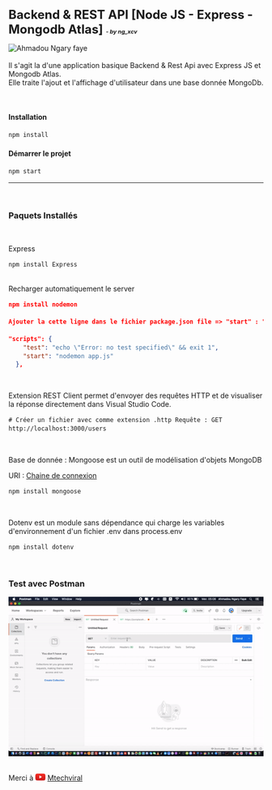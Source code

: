 <span style="font-size:24px; font-weight:bold"> Backend & REST API [Node JS - Express - Mongodb Atlas] <span style="font-size:11px; font-style:italic"> - by ng_xcv </span></span>

<a href="http://ngxcv.com" title="Visiter mon site web" target="_blank"  ><img align="left" alt="Ahmadou Ngary faye" height="28" src="https://i.ibb.co/JjJ0w2v/brand.png"/></a>
<br/>
<br/>
Il s'agit la d'une application basique Backend & Rest Api avec Express JS et Mongodb Atlas. <br />
Elle traite l'ajout et l'affichage d'utilisateur dans une base donnée MongoDb.

<br />

#### Installation

```js
npm install
```

#### Démarrer le projet

```js
npm start
```

---

<br />

### Paquets Installés

<br />

Express

```js
npm install Express
```

<br />
Recharger automatiquement le server

```json
npm install nodemon

Ajouter la cette ligne dans le fichier package.json file => "start" : "nodemon app.js"

"scripts": {
    "test": "echo \"Error: no test specified\" && exit 1",
    "start": "nodemon app.js"
  },
```

<br />

Extension REST Client permet d'envoyer des requêtes HTTP et de visualiser la réponse directement dans Visual Studio Code.

```html
# Créer un fichier avec comme extension .http Requête : GET
http://localhost:3000/users
```

<br />

Base de donnée : Mongoose est un outil de modélisation d'objets MongoDB <br />

URI : [Chaine de connexion](http://docs.mongodb.org/manual/reference/connection-string/)

```js
npm install mongoose
```

<br />

Dotenv est un module sans dépendance qui charge les variables d'environnement d'un fichier .env dans process.env

```js
npm install dotenv
```

<br />

### Test avec Postman

<img src="images/gif/testing-api.gif">

<br/>
<br/>

Merci à
<img src="images/png/youtube.png" width="20" /> <a href="https://www.youtube.com/channel/UCFTM1FGjZSkoSPDZgtbp7hA">
Mtechviral
</a>
